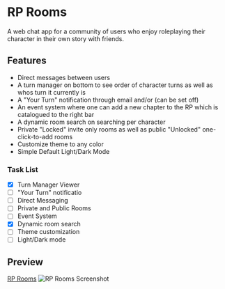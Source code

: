 # RP Rooms
A web chat app for a community of users who enjoy roleplaying their character in their own story with friends.

## Features

- Direct messages between users
- A turn manager on bottom to see order of character turns as well as whos turn it currently is
- A "Your Turn" notification through email and/or (can be set off)
- An event system where one can add a new chapter to the RP which is catalogued to the right bar
- A dynamic room search on searching per character
- Private "Locked" invite only rooms as well as public "Unlocked" one-click-to-add rooms
- Customize theme to any color
- Simple Default Light/Dark Mode

### Task List
- [x] Turn Manager Viewer
- [ ] "Your Turn" notificatio
- [ ] Direct Messaging
- [ ] Private and Public Rooms
- [ ] Event System
- [x] Dynamic room search
- [ ] Theme customization
- [ ] Light/Dark mode

## Preview
[RP Rooms](https://rp-rooms.vercel.app)
![RP Rooms Screenshot](https://firebasestorage.googleapis.com/v0/b/rp-rooms.appspot.com/o/RP%20Rooms%20Screenshot.jpg?alt=media&token=14879d27-9d98-42cc-a10e-20a2a64888a4)
